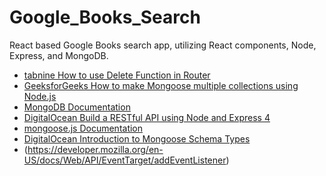 # Google_Books_Search
React based Google Books search app, utilizing React components, Node, Express, and MongoDB.

* [tabnine How to use Delete Function in Router](https://www.tabnine.com/code/javascript/functions/express/Router/delete)
* [GeeksforGeeks How to make Mongoose multiple collections using Node.js](https://www.geeksforgeeks.org/how-to-make-mongoose-multiple-collections-using-node-js/)
* [MongoDB Documentation](https://docs.mongodb.com/manual/reference/method/db.createCollection/)
* [DigitalOcean Build a RESTful API using Node and Express 4](https://www.digitalocean.com/community/tutorials/build-a-restful-api-using-node-and-express-4)
* [mongoose.js Documentation](https://mongoosejs.com/)
* [DigitalOcean Introduction to Mongoose Schema Types](https://attacomsian.com/blog/mongoose-schema-types#arrays)
* (https://developer.mozilla.org/en-US/docs/Web/API/EventTarget/addEventListener)

